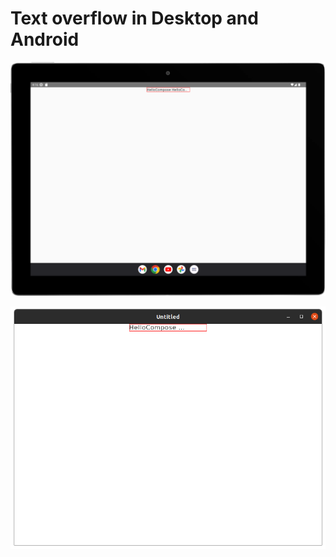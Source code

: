 # Text overflow in Desktop and Android

![Android](https://raw.githubusercontent.com/gleb-skobinsky/text-overflow/main/readme_images/show_android.png)

![Desktop](https://raw.githubusercontent.com/gleb-skobinsky/text-overflow/main/readme_images/show_desktop.png)

